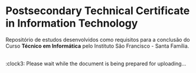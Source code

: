 # Postsecondary Technical Certificate in Information Technology

Repositório de estudos desenvolvidos como requisitos para a conclusão do Curso **Técnico em Informática** pelo Instituto São Francisco - Santa Família.  



<br>
:clock3: Please wait while the document is being prepared for uploading... 
<br>
